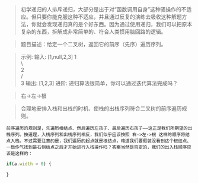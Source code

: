 >初学递归的人排斥递归，大部分是出于对“函数调用自身”这种骚操作的不适应。但只要你能克服这种不适应，并且通过反复的演练去吸收这种解题方法，你就会发现递归真的是个好东西。因为通过使用递归，我们可以把原本复杂的东西，拆解成非常简单的、符合人类惯用脑回路的逻辑。

> 题目描述：给定一个二叉树，返回它的前序（先序）遍历序列。

>示例: 输入: [1,null,2,3]
1   
 \   
  2   
 /  
3 
输出: [1,2,3]
进阶: 递归算法很简单，你可以通过迭代算法完成吗？
 
> 右->左->根

> 合理地安排入栈和出栈的时机、使栈的出栈序列符合二叉树的前序遍历规则。

```
前序遍历的规则是，先遍历根结点、然后遍历左孩子、最后遍历右孩子——这正是我们所期望的出栈序列。按道理，入栈序列和出栈序列相反，我们似乎应该按照 右->左->根 这样的顺序将结点入栈。不过需要注意的是，我们遍历的起点就是根结点，难道我们要假装没看到这个根结点、一鼓作气找到最右侧结点之后才开始进行入栈操作吗？答案当然是否定的，我们的出入栈顺序应该是这样的：
```

```js
if(a.width > 0) {

}
```
